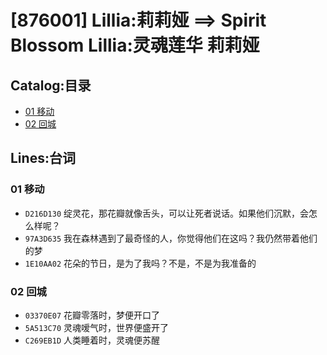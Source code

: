 # [876001] Lillia:莉莉娅 ==> Spirit Blossom Lillia:灵魂莲华 莉莉娅
## Catalog:目录
* [01 移动](#01-移动)
* [02 回城](#02-回城)
## Lines:台词
### **01 移动**
- `D216D130` 绽灵花，那花瓣就像舌头，可以让死者说话。如果他们沉默，会怎么样呢？
- `97A3D635` 我在森林遇到了最奇怪的人，你觉得他们在这吗？我仍然带着他们的梦
- `1E10AA02` 花朵的节日，是为了我吗？不是，不是为我准备的

### **02 回城**
- `03370E07` 花瓣零落时，梦便开口了
- `5A513C70` 灵魂嗳气时，世界便盛开了
- `C269EB1D` 人类睡着时，灵魂便苏醒